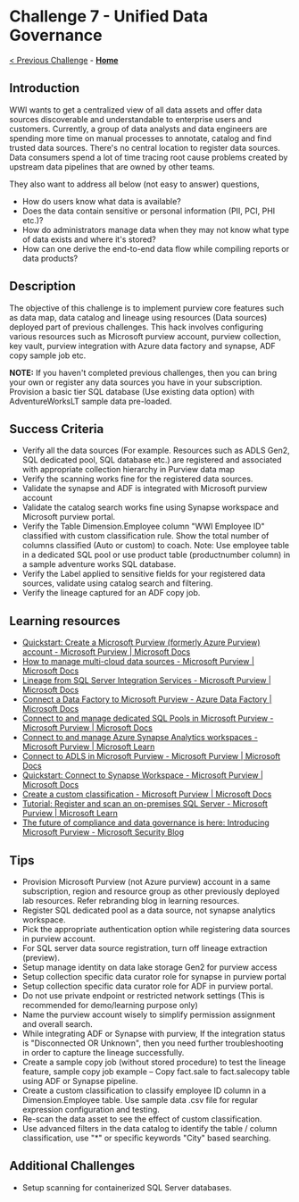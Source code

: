 # Challenge 7 - Unified Data Governance

[< Previous Challenge](./Challenge-06.md) - **[Home](../README.md)**

## Introduction

WWI wants to get a centralized view of all data assets and offer data sources discoverable and understandable to enterprise users and customers. Currently, a group of data analysts and data engineers are spending more time on manual processes to annotate, catalog and find trusted data sources. There's no central location to register data sources. Data consumers spend a lot of time tracing root cause problems created by upstream data pipelines that are owned by other teams.

They also want to address all below (not easy to answer) questions,

- How do users know what data is available?
- Does the data contain sensitive or personal information (PII, PCI, PHI etc.)?
- How do administrators manage data when they may not know what type of data exists and where it's stored?
- How can one derive the end-to-end data flow while compiling reports or data products?

## Description

The objective of this challenge is to implement purview core features such as data map, data catalog and lineage using resources (Data sources) deployed part of previous challenges. This hack involves configuring various resources such as Microsoft purview account, purview collection, key vault, purview integration with Azure data factory and synapse, ADF copy sample job etc.

**NOTE:** If you haven't completed previous challenges, then you can bring your own or register any data sources you have in your subscription. Provision a basic tier SQL database (Use existing data option) with AdventureWorksLT sample data pre-loaded.

## Success Criteria

- Verify all the data sources (For example. Resources such as ADLS Gen2, SQL dedicated pool, SQL database etc.) are registered and associated with appropriate collection hierarchy in Purview data map
- Verify the scanning works fine for the registered data sources.
- Validate the synapse and ADF is integrated with Microsoft purview account
- Validate the catalog search works fine using Synapse workspace and Microsoft purview portal.
- Verify the Table Dimension.Employee column "WWI Employee ID" classified with custom classification rule. Show the total number of columns classified (Auto or custom) to coach. Note: Use employee table in a dedicated SQL pool or use product table (productnumber column) in a sample adventure works SQL database.
- Verify the Label applied to sensitive fields for your registered data sources, validate using catalog search and filtering.
- Verify the lineage captured for an ADF copy job.

## Learning resources

- [Quickstart: Create a Microsoft Purview (formerly Azure Purview) account - Microsoft Purview | Microsoft Docs](https://docs.microsoft.com/en-us/azure/purview/create-catalog-portal)
- [How to manage multi-cloud data sources - Microsoft Purview | Microsoft Docs](https://docs.microsoft.com/en-us/azure/purview/manage-data-sources)
- [Lineage from SQL Server Integration Services - Microsoft Purview | Microsoft Docs](https://docs.microsoft.com/en-us/azure/purview/how-to-lineage-sql-server-integration-services)
- [Connect a Data Factory to Microsoft Purview - Azure Data Factory | Microsoft Docs](https://docs.microsoft.com/en-us/azure/data-factory/connect-data-factory-to-azure-purview)
- [Connect to and manage dedicated SQL Pools in Microsoft Purview - Microsoft Purview | Microsoft Docs](https://docs.microsoft.com/en-us/azure/purview/register-scan-azure-synapse-analytics)
- [Connect to and manage Azure Synapse Analytics workspaces - Microsoft Purview | Microsoft Learn](https://learn.microsoft.com/en-us/azure/purview/register-scan-synapse-workspace?tabs=MI)
- [Connect to ADLS in Microsoft Purview - Microsoft Purview | Microsoft Docs](https://docs.microsoft.com/en-us/azure/purview/register-scan-adls-gen2?tabs=MI)
- [Quickstart: Connect to Synapse Workspace - Microsoft Purview | Microsoft Docs](https://docs.microsoft.com/en-us/azure/synapse-analytics/catalog-and-governance/quickstart-connect-azure-purview)
- [Create a custom classification - Microsoft Purview | Microsoft Docs](https://docs.microsoft.com/en-us/azure/purview/create-a-custom-classification-and-classification-rule)
- [Tutorial: Register and scan an on-premises SQL Server - Microsoft Purview | Microsoft Learn](https://learn.microsoft.com/en-us/azure/purview/tutorial-register-scan-on-premises-sql-server)
- [The future of compliance and data governance is here: Introducing Microsoft Purview - Microsoft Security Blog](https://www.microsoft.com/security/blog/2022/04/19/the-future-of-compliance-and-data-governance-is-here-introducing-microsoft-purview/)

## Tips

- Provision Microsoft Purview (not Azure purview) account in a same subscription, region and resource group as other previously deployed lab resources. Refer rebranding blog in learning resources.
- Register SQL dedicated pool as a data source, not synapse analytics workspace.
- Pick the appropriate authentication option while registering data sources in purview account.
- For SQL server data source registration, turn off lineage extraction (preview).
- Setup manage identity on data lake storage Gen2 for purview access
- Setup collection specific data curator role for synapse in purview portal
- Setup collection specific data curator role for ADF in purview portal.
- Do not use private endpoint or restricted network settings (This is recommended for demo/learning purpose only)
- Name the purview account wisely to simplify permission assignment and overall search.
- While integrating ADF or Synapse with purview, If the integration status is "Disconnected OR Unknown", then you need further troubleshooting in order to capture the lineage successfully.
- Create a sample copy job (without stored procedure) to test the lineage feature, sample copy job example – Copy fact.sale to fact.salecopy table using ADF or Synapse pipeline.
- Create a custom classification to classify employee ID column in a Dimension.Employee table. Use sample data .csv file for regular expression configuration and testing.
- Re-scan the data asset to see the effect of custom classification.
- Use advanced filters in the data catalog to identify the table / column classification, use "\*" or specific keywords "City" based searching.

## Additional Challenges

- Setup scanning for containerized SQL Server databases.
